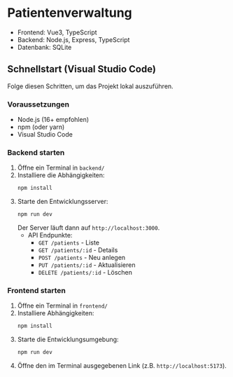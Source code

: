 # Patientenverwaltung

- Frontend: Vue3, TypeScript
- Backend: Node.js, Express, TypeScript
- Datenbank: SQLite


## Schnellstart (Visual Studio Code)

Folge diesen Schritten, um das Projekt lokal auszuführen.

### Voraussetzungen
- Node.js (16+ empfohlen)
- npm (oder yarn)
- Visual Studio Code

### Backend starten
1. Öffne ein Terminal in `backend/`
2. Installiere die Abhängigkeiten:
   ```bash
   npm install
   ```
3. Starte den Entwicklungsserver:
   ```bash
   npm run dev
   ```
   Der Server läuft dann auf `http://localhost:3000`.
   - API Endpunkte:
     - `GET /patients` - Liste
     - `GET /patients/:id` - Details
     - `POST /patients` - Neu anlegen
     - `PUT /patients/:id` - Aktualisieren
     - `DELETE /patients/:id` - Löschen

### Frontend starten
1. Öffne ein Terminal in `frontend/`
2. Installiere Abhängigkeiten:
   ```bash
   npm install
   ```
3. Starte die Entwicklungsumgebung:
   ```bash
   npm run dev
   ```
4. Öffne den im Terminal ausgegebenen Link (z.B. `http://localhost:5173`).

